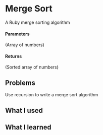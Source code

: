 # Merge Sort
A Ruby merge sorting algorithm

#### Parameters
(Array of numbers)

#### Returns
(Sorted array of numbers)

## Problems
Use recursion to write a merge sort algorithm

## What I used

## What I learned
